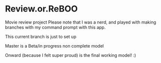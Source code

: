 # Review.or.ReBOO
Movie review project
Please note that I was a nerd, and played with making branches with my command prompt with this app. 

This current branch is just to set up 



Master is a Beta/in progress non complete model 



Onward (because I felt super proud) is the final working model! :) 
